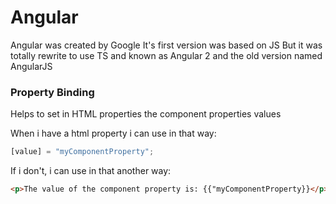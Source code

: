 # Angular

Angular was created by Google
It's first version was based on JS
But it was totally rewrite to use TS and known as Angular 2 and the old version named AngularJS

### Property Binding

Helps to set in HTML properties the component properties values

When i have a html property i can use in that way:

```js
[value] = "myComponentProperty";
```

If i don't, i can use in that another way:

```html
<p>The value of the component property is: {{"myComponentProperty}}</p>
```
